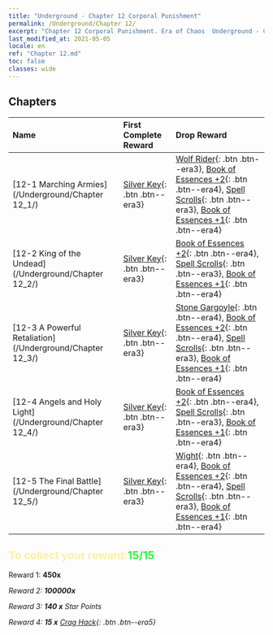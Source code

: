 ```yaml
---
title: "Underground - Chapter 12 Corporal Punishment"
permalink: /Underground/Chapter 12/
excerpt: "Chapter 12 Corporal Punishment. Era of Chaos  Underground - Chapter 12. Corporal Punishment"
last_modified_at: 2021-05-05
locale: en
ref: "Chapter 12.md"
toc: false
classes: wide
---
```


## Chapters

  | Name |  First Complete Reward | Drop Reward |
  |:------------|:------------|:------------| 
  | [12-1 Marching Armies](/Underground/Chapter 12_1/) | [Silver Key](/Items/con_693/){: .btn .btn--era3} | [Wolf Rider](/Items/unt_218/){: .btn .btn--era3}, [Book of Essences +2](/Items/mat_53/){: .btn .btn--era4}, [Spell Scrolls](/Items/con_694/){: .btn .btn--era3}, [Book of Essences +1](/Items/mat_46/){: .btn .btn--era4} |
  | [12-2 King of the Undead](/Underground/Chapter 12_2/) | [Silver Key](/Items/con_693/){: .btn .btn--era3} | [Book of Essences +2](/Items/mat_53/){: .btn .btn--era4}, [Spell Scrolls](/Items/con_694/){: .btn .btn--era3}, [Book of Essences +1](/Items/mat_46/){: .btn .btn--era4} |
  | [12-3 A Powerful Retaliation](/Underground/Chapter 12_3/) | [Silver Key](/Items/con_693/){: .btn .btn--era3} | [Stone Gargoyle](/Items/unt_236/){: .btn .btn--era4}, [Book of Essences +2](/Items/mat_53/){: .btn .btn--era4}, [Spell Scrolls](/Items/con_694/){: .btn .btn--era3}, [Book of Essences +1](/Items/mat_46/){: .btn .btn--era4} |
  | [12-4 Angels and Holy Light](/Underground/Chapter 12_4/) | [Silver Key](/Items/con_693/){: .btn .btn--era3} | [Book of Essences +2](/Items/mat_53/){: .btn .btn--era4}, [Spell Scrolls](/Items/con_694/){: .btn .btn--era3}, [Book of Essences +1](/Items/mat_46/){: .btn .btn--era4} |
  | [12-5 The Final Battle](/Underground/Chapter 12_5/) | [Silver Key](/Items/con_693/){: .btn .btn--era3} | [Wight](/Items/unt_210/){: .btn .btn--era4}, [Book of Essences +2](/Items/mat_53/){: .btn .btn--era4}, [Spell Scrolls](/Items/con_694/){: .btn .btn--era3}, [Book of Essences +1](/Items/mat_46/){: .btn .btn--era4} |


## <span style="color: #ffeea0">To collect your reward:</span><span style="color: #27f73a">15/15</span>

 Reward 1:  **450x** <i class="fas fa-gem"/>

 Reward 2:  **100000x** <i class="fas fa-coins"/>

 Reward 3: **140 x** Star Points

 Reward 4: **15 x** [Crag Hack](/Items/her_375/){: .btn .btn--era5}

